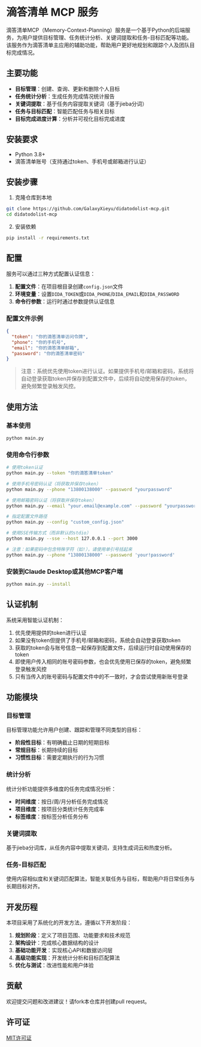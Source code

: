 # 滴答清单 MCP 服务

滴答清单MCP（Memory-Context-Planning）服务是一个基于Python的后端服务，为用户提供目标管理、任务统计分析、关键词提取和任务-目标匹配等功能。该服务作为滴答清单主应用的辅助功能，帮助用户更好地规划和跟踪个人及团队目标完成情况。

## 主要功能

- **目标管理**：创建、查询、更新和删除个人目标
- **任务统计分析**：生成任务完成情况统计报告
- **关键词提取**：基于任务内容提取关键词（基于jieba分词）
- **任务与目标匹配**：智能匹配任务与相关目标
- **目标完成进度计算**：分析并可视化目标完成进度

## 安装要求

- Python 3.8+
- 滴答清单账号（支持通过token、手机号或邮箱进行认证）

## 安装步骤

1. 克隆仓库到本地

```bash
git clone https://github.com/GalaxyXieyu/didatodolist-mcp.git
cd didatodolist-mcp
```

2. 安装依赖

```bash
pip install -r requirements.txt
```

## 配置

服务可以通过三种方式配置认证信息：

1. **配置文件**：在项目根目录创建`config.json`文件
2. **环境变量**：设置`DIDA_TOKEN`或`DIDA_PHONE`/`DIDA_EMAIL`和`DIDA_PASSWORD`
3. **命令行参数**：运行时通过参数提供认证信息

### 配置文件示例

```json
{
  "token": "你的滴答清单访问令牌",
  "phone": "你的手机号",
  "email": "你的滴答清单邮箱",
  "password": "你的滴答清单密码"
}
```

> 注意：系统优先使用token进行认证。如果提供手机号/邮箱和密码，系统将自动登录获取token并保存到配置文件中，后续将自动使用保存的token，避免频繁登录触发风控。

## 使用方法

### 基本使用

```bash
python main.py
```

### 使用命令行参数

```bash
# 使用token认证
python main.py --token "你的滴答清单token"

# 使用手机号密码认证（将获取并保存token）
python main.py --phone "13800138000" --password "yourpassword"

# 使用邮箱密码认证（将获取并保存token）
python main.py --email "your.email@example.com" --password "yourpassword"

# 指定配置文件路径
python main.py --config "custom_config.json"

# 使用SSE传输方式（而非默认的stdio）
python main.py --sse --host 127.0.0.1 --port 3000

# 注意：如果密码中包含特殊字符（如!），请使用单引号括起来
python main.py --phone "13800138000" --password 'your!password'
```

### 安装到Claude Desktop或其他MCP客户端

```bash
python main.py --install
```

## 认证机制

系统采用智能认证机制：

1. 优先使用提供的token进行认证
2. 如果没有token但提供了手机号/邮箱和密码，系统会自动登录获取token
3. 获取的token会与账号信息一起保存到配置文件，后续运行时自动使用保存的token
4. 即使用户传入相同的账号密码参数，也会优先使用已保存的token，避免频繁登录触发风控
5. 只有当传入的账号密码与配置文件中的不一致时，才会尝试使用新账号登录

## 功能模块

### 目标管理

目标管理功能允许用户创建、跟踪和管理不同类型的目标：

- **阶段性目标**：有明确截止日期的短期目标
- **常规目标**：长期持续的目标
- **习惯性目标**：需要定期执行的行为习惯

### 统计分析

统计分析功能提供多维度的任务完成情况分析：

- **时间维度**：按日/周/月分析任务完成情况
- **项目维度**：按项目分类统计任务完成率
- **标签维度**：按标签分析任务分布

### 关键词提取

基于jieba分词库，从任务内容中提取关键词，支持生成词云和热度分析。

### 任务-目标匹配

使用内容相似度和关键词匹配算法，智能关联任务与目标，帮助用户将日常任务与长期目标对齐。

## 开发历程

本项目采用了系统化的开发方法，遵循以下开发阶段：

1. **规划阶段**：定义了项目范围、功能要求和技术规范
2. **架构设计**：完成核心数据结构的设计
3. **基础功能开发**：实现核心API和数据访问层
4. **高级功能实现**：开发统计分析和目标匹配算法
5. **优化与测试**：改进性能和用户体验

## 贡献

欢迎提交问题和改进建议！请fork本仓库并创建pull request。

## 许可证

[MIT许可证](LICENSE)

